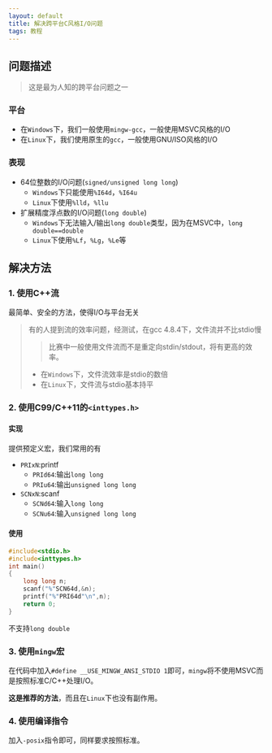 ```yaml
---
layout: default
title: 解决跨平台C风格I/O问题
tags: 教程
---
```


## 问题描述

> 这是最为人知的跨平台问题之一

### 平台

- 在`Windows`下，我们一般使用`mingw-gcc`，一般使用MSVC风格的I/O
- 在`Linux`下，我们使用原生的`gcc`，一般使用GNU/ISO风格的I/O

### 表现

- 64位整数的I/O问题(`signed/unsigned long long`)
  - `Windows`下只能使用`%I64d`，`%I64u`
  - `Linux`下使用`%lld`，`%llu`
- 扩展精度浮点数的I/O问题(`long double`)
  - `Windows`下无法输入/输出`long double`类型，因为在MSVC中，`long double==double`
  - `Linux`下使用`%Lf`，`%Lg`，`%Le`等

## 解决方法

### 1. 使用C++流

最简单、安全的方法，使得I/O与平台无关

> 有的人提到流的效率问题，经测试，在gcc 4.8.4下，文件流并不比stdio慢
>
> > 比赛中一般使用文件流而不是重定向stdin/stdout，将有更高的效率。
>
> - 在`Windows`下，文件流效率是stdio的数倍
> - 在`Linux`下，文件流与stdio基本持平

### 2. 使用C99/C++11的`<inttypes.h>`

#### 实现

提供预定义宏，我们常用的有

- `PRIxN`:printf
  - `PRId64`:输出`long long`
  - `PRIu64`:输出`unsigned long long`
- `SCNxN`:scanf
  - `SCNd64`:输入`long long`
  - `SCNu64`:输入`unsigned long long`

#### 使用

```c
#include<stdio.h>
#include<inttypes.h>
int main()
{
	long long n;
	scanf("%"SCN64d,&n);
	printf("%"PRI64d"\n",n);
	return 0;
}
```

不支持`long double`

### 3. 使用`mingw`宏

在代码中加入`#define __USE_MINGW_ANSI_STDIO 1`即可，`mingw`将不使用MSVC而是按照标准C/C++处理I/O。

**这是推荐的方法**，而且在`Linux`下也没有副作用。

### 4. 使用编译指令

加入`-posix`指令即可，同样要求按照标准。

